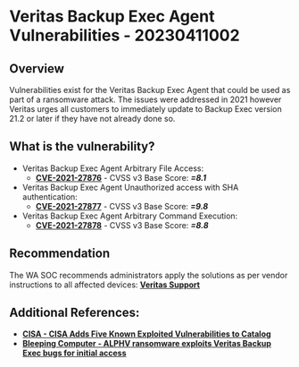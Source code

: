 # Veritas Backup Exec Agent Vulnerabilities - 20230411002

## Overview
Vulnerabilities exist for the Veritas Backup Exec Agent that could be used as part of a ransomware attack. The issues were addressed in 2021 however Veritas urges all customers to immediately update to Backup Exec version 21.2 or later if they have not already done so.

## What is the vulnerability?
- Veritas Backup Exec Agent Arbitrary File Access:
    - [**CVE-2021-27876**](https://nvd.nist.gov/vuln/detail/CVE-2021-27876) - CVSS v3 Base Score: ***=8.1***
- Veritas Backup Exec Agent Unauthorized access with SHA authentication:
    - [**CVE-2021-27877**](https://nvd.nist.gov/vuln/detail/CVE-2021-27877) - CVSS v3 Base Score: ***=9.8***
- Veritas Backup Exec Agent Arbitrary Command Execution:
    - [**CVE-2021-27878**](https://nvd.nist.gov/vuln/detail/CVE-2021-27878) - CVSS v3 Base Score: ***=8.8***

## Recommendation
The WA SOC recommends administrators apply the solutions as per vendor instructions to all affected devices: [**Veritas Support**](https://www.veritas.com/content/support/en_US/security/VTS21-001#issue2)

## Additional References:
- [**CISA - CISA Adds Five Known Exploited Vulnerabilities to Catalog**](https://www.cisa.gov/news-events/alerts/2023/04/07/cisa-adds-five-known-exploited-vulnerabilities-catalog)
- [**Bleeping Computer - ALPHV ransomware exploits Veritas Backup Exec bugs for initial access**](https://www.bleepingcomputer.com/news/security/alphv-ransomware-exploits-veritas-backup-exec-bugs-for-initial-access/)